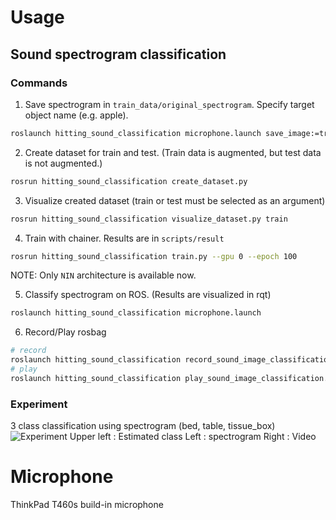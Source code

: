 Usage
=====

## Sound spectrogram classification

### Commands

1. Save spectrogram in `train_data/original_spectrogram`. Specify target object name (e.g. apple).
```bash
roslaunch hitting_sound_classification microphone.launch save_image:=true target_class:=(taget object name)
```

2. Create dataset for train and test. (Train data is augmented, but test data is not augmented.)
```bash
rosrun hitting_sound_classification create_dataset.py
```

3. Visualize created dataset (train or test must be selected as an argument)
```bash
rosrun hitting_sound_classification visualize_dataset.py train
```

4. Train with chainer. Results are in `scripts/result`
```bash
rosrun hitting_sound_classification train.py --gpu 0 --epoch 100
```
NOTE: Only `NIN` architecture is available now.

5. Classify spectrogram on ROS. (Results are visualized in rqt)
```bash
roslaunch hitting_sound_classification microphone.launch
```

6. Record/Play rosbag
```bash
# record
roslaunch hitting_sound_classification record_sound_image_classification.launch filename:=$HOME/hoge.bag
# play
roslaunch hitting_sound_classification play_sound_image_classification.launch filename:=$HOME/hoge.bag
```

### Experiment
3 class classification using spectrogram (bed, table, tissue_box)
![Experiment](https://github.com/708yamaguchi/hitting_sound_classification/blob/media/sound_image_classification.gif)
Upper left : Estimated class
Left       : spectrogram
Right      : Video


Microphone
==========
ThinkPad T460s build-in microphone
